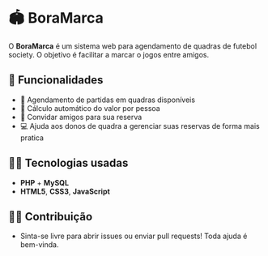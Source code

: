 # 🏟️ BoraMarca

O **BoraMarca** é um sistema web para agendamento de quadras de futebol society. O objetivo é facilitar a marcar o jogos entre amigos.

## 🚀 Funcionalidades

- 📅 Agendamento de partidas em quadras disponíveis
- 🧮 Cálculo automático do valor por pessoa
- 🎉 Convidar amigos para sua reserva
- 💻 Ajuda aos donos de quadra a gerenciar suas reservas de forma mais pratica


## 🧑‍💻 Tecnologias usadas

- **PHP** + **MySQL**
- **HTML5**, **CSS3**, **JavaScript**

## 🙋‍♂️ Contribuição

- Sinta-se livre para abrir issues ou enviar pull requests! Toda ajuda é bem-vinda.


